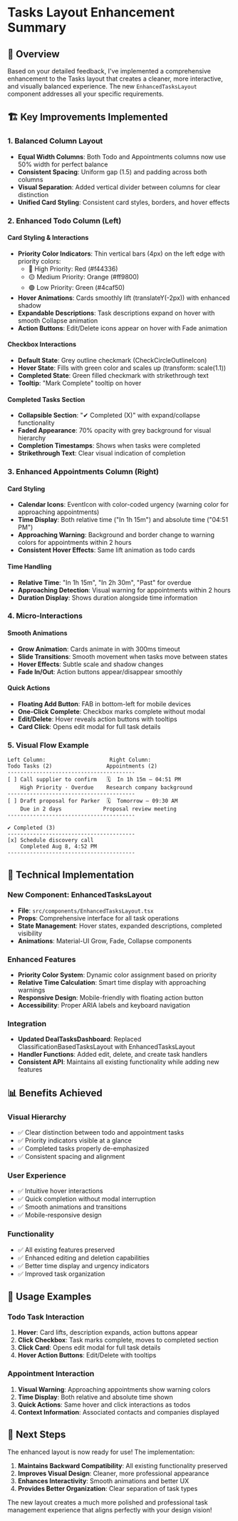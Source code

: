 # Tasks Layout Enhancement Summary

## 🎯 Overview

Based on your detailed feedback, I've implemented a comprehensive enhancement to the Tasks layout that creates a cleaner, more interactive, and visually balanced experience. The new `EnhancedTasksLayout` component addresses all your specific requirements.

## 🏗️ Key Improvements Implemented

### 1. **Balanced Column Layout**
- **Equal Width Columns**: Both Todo and Appointments columns now use 50% width for perfect balance
- **Consistent Spacing**: Uniform gap (1.5) and padding across both columns
- **Visual Separation**: Added vertical divider between columns for clear distinction
- **Unified Card Styling**: Consistent card styles, borders, and hover effects

### 2. **Enhanced Todo Column (Left)**

#### **Card Styling & Interactions**
- **Priority Color Indicators**: Thin vertical bars (4px) on the left edge with priority colors:
  - 🔴 High Priority: Red (#f44336)
  - 🟡 Medium Priority: Orange (#ff9800) 
  - 🟢 Low Priority: Green (#4caf50)
- **Hover Animations**: Cards smoothly lift (translateY(-2px)) with enhanced shadow
- **Expandable Descriptions**: Task descriptions expand on hover with smooth Collapse animation
- **Action Buttons**: Edit/Delete icons appear on hover with Fade animation

#### **Checkbox Interactions**
- **Default State**: Grey outline checkmark (CheckCircleOutlineIcon)
- **Hover State**: Fills with green color and scales up (transform: scale(1.1))
- **Completed State**: Green filled checkmark with strikethrough text
- **Tooltip**: "Mark Complete" tooltip on hover

#### **Completed Tasks Section**
- **Collapsible Section**: "✔ Completed (X)" with expand/collapse functionality
- **Faded Appearance**: 70% opacity with grey background for visual hierarchy
- **Completion Timestamps**: Shows when tasks were completed
- **Strikethrough Text**: Clear visual indication of completion

### 3. **Enhanced Appointments Column (Right)**

#### **Card Styling**
- **Calendar Icons**: EventIcon with color-coded urgency (warning color for approaching appointments)
- **Time Display**: Both relative time ("In 1h 15m") and absolute time ("04:51 PM")
- **Approaching Warning**: Background and border change to warning colors for appointments within 2 hours
- **Consistent Hover Effects**: Same lift animation as todo cards

#### **Time Handling**
- **Relative Time**: "In 1h 15m", "In 2h 30m", "Past" for overdue
- **Approaching Detection**: Visual warning for appointments within 2 hours
- **Duration Display**: Shows duration alongside time information

### 4. **Micro-Interactions**

#### **Smooth Animations**
- **Grow Animation**: Cards animate in with 300ms timeout
- **Slide Transitions**: Smooth movement when tasks move between states
- **Hover Effects**: Subtle scale and shadow changes
- **Fade In/Out**: Action buttons appear/disappear smoothly

#### **Quick Actions**
- **Floating Add Button**: FAB in bottom-left for mobile devices
- **One-Click Complete**: Checkbox marks complete without modal
- **Edit/Delete**: Hover reveals action buttons with tooltips
- **Card Click**: Opens edit modal for full task details

### 5. **Visual Flow Example**

```
Left Column:                    Right Column:
Todo Tasks (2)                 Appointments (2)
----------------------------------------
[ ] Call supplier to confirm   🗓  In 1h 15m – 04:51 PM
    High Priority · Overdue    Research company background
----------------------------------------
[ ] Draft proposal for Parker  🗓  Tomorrow – 09:30 AM
    Due in 2 days             Proposal review meeting
----------------------------------------

✔ Completed (3)
----------------------------------------
[x] Schedule discovery call
    Completed Aug 8, 4:52 PM
----------------------------------------
```

## 🔧 Technical Implementation

### **New Component: EnhancedTasksLayout**
- **File**: `src/components/EnhancedTasksLayout.tsx`
- **Props**: Comprehensive interface for all task operations
- **State Management**: Hover states, expanded descriptions, completed visibility
- **Animations**: Material-UI Grow, Fade, Collapse components

### **Enhanced Features**
- **Priority Color System**: Dynamic color assignment based on priority
- **Relative Time Calculation**: Smart time display with approaching warnings
- **Responsive Design**: Mobile-friendly with floating action button
- **Accessibility**: Proper ARIA labels and keyboard navigation

### **Integration**
- **Updated DealTasksDashboard**: Replaced ClassificationBasedTasksLayout with EnhancedTasksLayout
- **Handler Functions**: Added edit, delete, and create task handlers
- **Consistent API**: Maintains all existing functionality while adding new features

## 📊 Benefits Achieved

### **Visual Hierarchy**
- ✅ Clear distinction between todo and appointment tasks
- ✅ Priority indicators visible at a glance
- ✅ Completed tasks properly de-emphasized
- ✅ Consistent spacing and alignment

### **User Experience**
- ✅ Intuitive hover interactions
- ✅ Quick completion without modal interruption
- ✅ Smooth animations and transitions
- ✅ Mobile-responsive design

### **Functionality**
- ✅ All existing features preserved
- ✅ Enhanced editing and deletion capabilities
- ✅ Better time display and urgency indicators
- ✅ Improved task organization

## 🚀 Usage Examples

### **Todo Task Interaction**
1. **Hover**: Card lifts, description expands, action buttons appear
2. **Click Checkbox**: Task marks complete, moves to completed section
3. **Click Card**: Opens edit modal for full task details
4. **Hover Action Buttons**: Edit/Delete with tooltips

### **Appointment Interaction**
1. **Visual Warning**: Approaching appointments show warning colors
2. **Time Display**: Both relative and absolute time shown
3. **Quick Actions**: Same hover and click interactions as todos
4. **Context Information**: Associated contacts and companies displayed

## 🎯 Next Steps

The enhanced layout is now ready for use! The implementation:

1. **Maintains Backward Compatibility**: All existing functionality preserved
2. **Improves Visual Design**: Cleaner, more professional appearance
3. **Enhances Interactivity**: Smooth animations and better UX
4. **Provides Better Organization**: Clear separation of task types

The new layout creates a much more polished and professional task management experience that aligns perfectly with your design vision!

